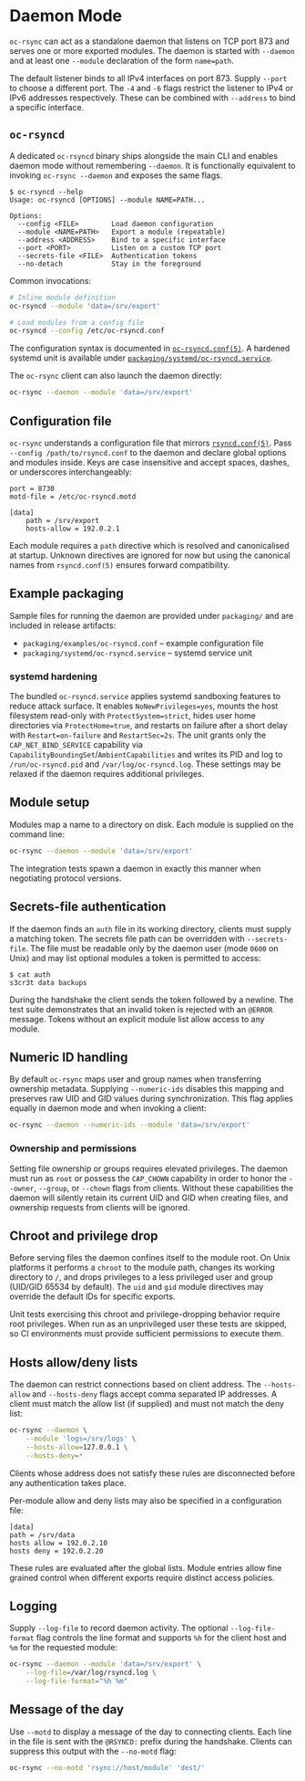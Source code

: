# Daemon Mode

`oc-rsync` can act as a standalone daemon that listens on TCP port 873 and serves one or more exported modules. The daemon is started with `--daemon` and at least one `--module` declaration of the form `name=path`.

The default listener binds to all IPv4 interfaces on port 873. Supply
`--port` to choose a different port. The `-4` and `-6` flags restrict the
listener to IPv4 or IPv6 addresses respectively. These can be combined with
`--address` to bind a specific interface.

## `oc-rsyncd`

A dedicated `oc-rsyncd` binary ships alongside the main CLI and enables daemon
mode without remembering `--daemon`. It is functionally equivalent to invoking
`oc-rsync --daemon` and exposes the same flags.

```text
$ oc-rsyncd --help
Usage: oc-rsyncd [OPTIONS] --module NAME=PATH...

Options:
  --config <FILE>        Load daemon configuration
  --module <NAME=PATH>   Export a module (repeatable)
  --address <ADDRESS>    Bind to a specific interface
  --port <PORT>          Listen on a custom TCP port
  --secrets-file <FILE>  Authentication tokens
  --no-detach            Stay in the foreground
```

Common invocations:

```bash
# Inline module definition
oc-rsyncd --module 'data=/srv/export'

# Load modules from a config file
oc-rsyncd --config /etc/oc-rsyncd.conf
```

The configuration syntax is documented in
[`oc-rsyncd.conf(5)`](../man/oc-rsyncd.conf.5). A hardened systemd unit is
available under
[`packaging/systemd/oc-rsyncd.service`](../packaging/systemd/oc-rsyncd.service).

The `oc-rsync` client can also launch the daemon directly:

```bash
oc-rsync --daemon --module 'data=/srv/export'
```

## Configuration file

`oc-rsync` understands a configuration file that mirrors
[`rsyncd.conf(5)`](https://download.samba.org/pub/rsync/rsyncd.conf.html).
Pass `--config /path/to/rsyncd.conf` to the daemon and declare global options
and modules inside. Keys are case insensitive and accept spaces, dashes, or
underscores interchangeably:

```
port = 8730
motd-file = /etc/oc-rsyncd.motd

[data]
    path = /srv/export
    hosts-allow = 192.0.2.1
```

Each module requires a `path` directive which is resolved and canonicalised at
startup. Unknown directives are ignored for now but using the canonical names
from `rsyncd.conf(5)` ensures forward compatibility.

## Example packaging

Sample files for running the daemon are provided under `packaging/` and are
included in release artifacts:

- `packaging/examples/oc-rsyncd.conf` – example configuration file
- `packaging/systemd/oc-rsyncd.service` – systemd service unit

### systemd hardening

The bundled `oc-rsyncd.service` applies systemd sandboxing features to reduce
attack surface. It enables `NoNewPrivileges=yes`, mounts the host filesystem
read-only with `ProtectSystem=strict`, hides user home directories via
`ProtectHome=true`, and restarts on failure after a short delay with
`Restart=on-failure` and `RestartSec=2s`. The unit grants only the
`CAP_NET_BIND_SERVICE` capability via `CapabilityBoundingSet`/`AmbientCapabilities`
and writes its PID and log to `/run/oc-rsyncd.pid` and `/var/log/oc-rsyncd.log`.
These settings may be relaxed if the daemon requires additional privileges.

## Module setup

Modules map a name to a directory on disk. Each module is supplied on the command line:

```bash
oc-rsync --daemon --module 'data=/srv/export'
```

The integration tests spawn a daemon in exactly this manner when negotiating protocol versions.

## Secrets-file authentication

If the daemon finds an `auth` file in its working directory, clients must supply a matching token. The secrets file path can be overridden with `--secrets-file`. The file must be readable only by the daemon user (mode `0600` on Unix) and may list optional modules a token is permitted to access:

```
$ cat auth
s3cr3t data backups
```

During the handshake the client sends the token followed by a newline. The test suite demonstrates that an invalid token is rejected with an `@ERROR` message. Tokens without an explicit module list allow access to any module.

## Numeric ID handling

By default `oc-rsync` maps user and group names when transferring ownership metadata. Supplying `--numeric-ids` disables this mapping and preserves raw UID and GID values during synchronization. This flag applies equally in daemon mode and when invoking a client:

```bash
oc-rsync --daemon --numeric-ids --module 'data=/srv/export'
```

### Ownership and permissions

Setting file ownership or groups requires elevated privileges. The daemon must
run as `root` or possess the `CAP_CHOWN` capability in order to honor the
`--owner`, `--group`, or `--chown` flags from clients. Without these
capabilities the daemon will silently retain its current UID and GID when
creating files, and ownership requests from clients will be ignored.

## Chroot and privilege drop

Before serving files the daemon confines itself to the module root. On Unix platforms it performs a `chroot` to the module path, changes its working directory to `/`, and drops privileges to a less privileged user and group (UID/GID 65534 by default). The `uid` and `gid` module directives may override the default IDs for specific exports.

Unit tests exercising this chroot and privilege-dropping behavior require root privileges. When run as an unprivileged user these tests are skipped, so CI environments must provide sufficient permissions to execute them.

## Hosts allow/deny lists

The daemon can restrict connections based on client address. The `--hosts-allow`
and `--hosts-deny` flags accept comma separated IP addresses. A client must match
the allow list (if supplied) and must not match the deny list:

```bash
oc-rsync --daemon \
    --module 'logs=/srv/logs' \
    --hosts-allow=127.0.0.1 \
    --hosts-deny=*
```

Clients whose address does not satisfy these rules are disconnected before any
authentication takes place.

Per-module allow and deny lists may also be specified in a configuration file:

```
[data]
path = /srv/data
hosts allow = 192.0.2.10
hosts deny = 192.0.2.20
```

These rules are evaluated after the global lists. Module entries allow fine
grained control when different exports require distinct access policies.

## Logging

Supply `--log-file` to record daemon activity. The optional
`--log-file-format` flag controls the line format and supports `%h` for the
client host and `%m` for the requested module:

```bash
oc-rsync --daemon --module 'data=/srv/export' \
    --log-file=/var/log/rsyncd.log \
    --log-file-format="%h %m"
```

## Message of the day

Use `--motd` to display a message of the day to connecting clients. Each line in
the file is sent with the `@RSYNCD:` prefix during the handshake. Clients can
suppress this output with the `--no-motd` flag:

```bash
oc-rsync --no-motd 'rsync://host/module' 'dest/'
```

